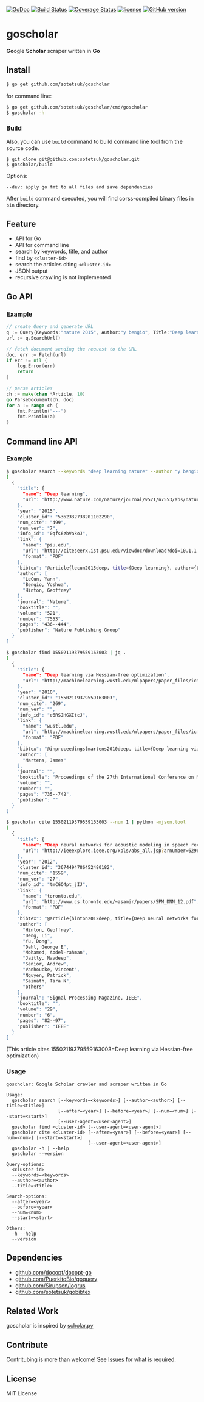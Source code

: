 [![GoDoc](https://godoc.org/github.com/sotetsuk/goscholar?status.svg)](https://godoc.org/github.com/sotetsuk/goscholar)
[![Build Status](https://travis-ci.org/sotetsuk/goscholar.svg?branch=master)](https://travis-ci.org/sotetsuk/goscholar)
[![Coverage Status](https://coveralls.io/repos/github/sotetsuk/goscholar/badge.svg?branch=master)](https://coveralls.io/github/sotetsuk/goscholar?branch=master)
[![license](https://img.shields.io/github/license/mashape/apistatus.svg?maxAge=2592000)]()
[![GitHub version](https://badge.fury.io/gh/sotetsuk%2Fgoscholar.svg)](https://badge.fury.io/gh/sotetsuk%2Fgoscholar)

# goscholar
**Go**ogle **Scholar** scraper written in **Go**


## Install

```sh
$ go get github.com/sotetsuk/goscholar
```

for command line:
 
```sh
$ go get github.com/sotetsuk/goscholar/cmd/goscholar
$ goscholar -h
```

### Build
Also, you can use ```build``` command to  build command line tool from the source code.

```
$ git clone git@github.com:sotetsuk/goscholar.git
$ goscholar/build
```

Options:

```
--dev: apply go fmt to all files and save dependencies
```

After ```build``` command executed, you will find corss-compiled binary files in ```bin``` directory.

## Feature

- API for Go 
- API for command line
- search by keywords, title, and author
- find by ```<cluster-id>```
- search the articles citing ```<cluster-id>```
- JSON output
- recursive crawling is not implemented

## Go API

### Example

```go
// create Query and generate URL
q := Query{Keywords:"nature 2015", Author:"y bengio", Title:"Deep learning"}
url := q.SearchUrl()

// fetch document sending the request to the URL
doc, err := Fetch(url)
if err != nil {
	log.Error(err)
	return
}

// parse articles
ch := make(chan *Article, 10)
go ParseDocument(ch, doc)
for a := range ch {
	fmt.Println("---")
	fmt.Println(a)
}
```

## Command line API

### Example

```sh
$ goscholar search --keywords "deep learning nature" --author "y bengio" --after 2015 --num 1 | jq .
[
  {
    "title": {
      "name": "Deep learning",
      "url": "http://www.nature.com/nature/journal/v521/n7553/abs/nature14539.html"
    },
    "year": "2015",
    "cluster_id": "5362332738201102290",
    "num_cite": "499",
    "num_ver": "7",
    "info_id": "0qfs6zbVakoJ",
    "link": {
      "name": "psu.edu",
      "url": "http://citeseerx.ist.psu.edu/viewdoc/download?doi=10.1.1.436.894&rep=rep1&type=pdf",
      "format": "PDF"
    },
    "bibtex": "@article{lecun2015deep, title={Deep learning}, author={LeCun, Yann and Bengio, Yoshua and Hinton, Geoffrey}, journal={Nature}, volume={521}, number={7553}, pages={436--444}, year={2015}, publisher={Nature Publishing Group}}",
    "author": [
      "LeCun, Yann",
      "Bengio, Yoshua",
      "Hinton, Geoffrey"
    ],
    "journal": "Nature",
    "booktitle": "",
    "volume": "521",
    "number": "7553",
    "pages": "436--444",
    "publisher": "Nature Publishing Group"
  }
]
```

```sh
$ goscholar find 15502119379559163003 | jq .
[
  {
    "title": {
      "name": "Deep learning via Hessian-free optimization",
      "url": "http://machinelearning.wustl.edu/mlpapers/paper_files/icml2010_Martens10.pdf"
    },
    "year": "2010",
    "cluster_id": "15502119379559163003",
    "num_cite": "269",
    "num_ver": "",
    "info_id": "e6RSJHGXItcJ",
    "link": {
      "name": "wustl.edu",
      "url": "http://machinelearning.wustl.edu/mlpapers/paper_files/icml2010_Martens10.pdf",
      "format": "PDF"
    },
    "bibtex": "@inproceedings{martens2010deep, title={Deep learning via Hessian-free optimization}, author={Martens, James}, booktitle={Proceedings of the 27th International Conference on Machine Learning (ICML-10)}, pages={735--742}, year={2010}}",
    "author": [
      "Martens, James"
    ],
    "journal": "",
    "booktitle": "Proceedings of the 27th International Conference on Machine Learning (ICML-10)",
    "volume": "",
    "number": "",
    "pages": "735--742",
    "publisher": ""
  }
]
```

```sh
$ goscholar cite 15502119379559163003 --num 1 | python -mjson.tool
[
  {
    "title": {
      "name": "Deep neural networks for acoustic modeling in speech recognition: The shared views of four research groups",
      "url": "http://ieeexplore.ieee.org/xpls/abs_all.jsp?arnumber=6296526"
    },
    "year": "2012",
    "cluster_id": "3674494786452480182",
    "num_cite": "1559",
    "num_ver": "27",
    "info_id": "tmCGO4pt_jIJ",
    "link": {
      "name": "toronto.edu",
      "url": "http://www.cs.toronto.edu/~asamir/papers/SPM_DNN_12.pdf",
      "format": "PDF"
    },
    "bibtex": "@article{hinton2012deep, title={Deep neural networks for acoustic modeling in speech recognition: The shared views of four research groups}, author={Hinton, Geoffrey and Deng, Li and Yu, Dong and Dahl, George E and Mohamed, Abdel-rahman and Jaitly, Navdeep and Senior, Andrew and Vanhoucke, Vincent and Nguyen, Patrick and Sainath, Tara N and others}, journal={Signal Processing Magazine, IEEE}, volume={29}, number={6}, pages={82--97}, year={2012}, publisher={IEEE}}",
    "author": [
      "Hinton, Geoffrey",
      "Deng, Li",
      "Yu, Dong",
      "Dahl, George E",
      "Mohamed, Abdel-rahman",
      "Jaitly, Navdeep",
      "Senior, Andrew",
      "Vanhoucke, Vincent",
      "Nguyen, Patrick",
      "Sainath, Tara N",
      "others"
    ],
    "journal": "Signal Processing Magazine, IEEE",
    "booktitle": "",
    "volume": "29",
    "number": "6",
    "pages": "82--97",
    "publisher": "IEEE"
  }
]
```

(This article cites 15502119379559163003=Deep learning via Hessian-free optimization)

### Usage

```
goscholar: Google Scholar crawler and scraper written in Go

Usage:
  goscholar search [--keywords=<keywords>] [--author=<author>] [--title=<title>]
                   [--after=<year>] [--before=<year>] [--num=<num>] [--start=<start>]
                   [--user-agent=<user-agent>]
  goscholar find <cluster-id> [--user-agent=<user-agent>]
  goscholar cite <cluster-id> [--after=<year>] [--before=<year>] [--num=<num>] [--start=<start>]
                              [--user-agent=<user-agent>]
  goscholar -h | --help
  goscholar --version

Query-options:
  <cluster-id>
  --keywords=<keywords>
  --author=<author>
  --title=<title>

Search-options:
  --after=<year>
  --before=<year>
  --num=<num>
  --start=<start>

Others:
  -h --help
  --version
```

## Dependencies

- [github.com/docopt/docopt-go](https://github.com/docopt/docopt-go)
- [github.com/PuerkitoBio/goquery](https://github.com/PuerkitoBio/goquery)
- [github.com/Sirupsen/logrus](https://github.com/PuerkitoBio/goquery)
- [github.com/sotetsuk/gobibtex](https://github.com/sotetsuk/gobibtex)

## Related Work
goscholar is inspired by [scholar.py](https://github.com/ckreibich/scholar.py)

## Contribute
Contritubing is more than welcome! See [Issues](https://github.com/sotetsuk/goscholar/issues) for what is required.

## License
MIT License
